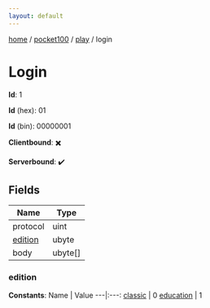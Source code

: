 ```yaml
---
layout: default
---
```


[home](/)  /  [pocket100](/protocol/pocket100)  /  [play](/protocol/pocket100/play)  /  login

# Login

**Id**: 1

**Id** (hex): 01

**Id** (bin): 00000001

**Clientbound**: ✖️

**Serverbound**: ✔️

## Fields

Name | Type
---|---
protocol | uint
[edition](#edition) | ubyte
body | ubyte[]

### edition

**Constants**:
Name | Value
---|:---:
[classic](edition_classic) | 0
[education](edition_education) | 1


